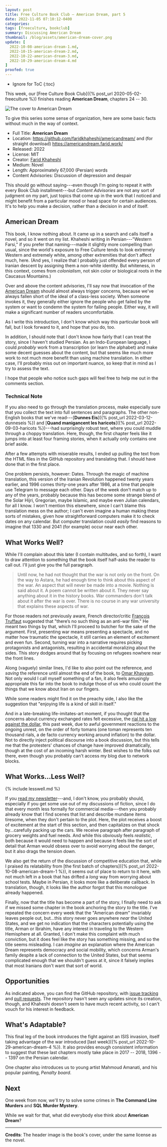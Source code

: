 ```yaml
---
layout: post
title: Free Culture Book Club — American Dream, part 5
date: 2022-11-05 07:10:12-0400
categories:
tags: [freeculture, bookclub]
summary: Discussing American Dream
thumbnail: /blog/assets/american-dream-cover.png
update: [
  2022-10-08-american-dream-1.md,
  2022-10-15-american-dream-2.md,
  2022-10-22-american-dream-3.md,
  2022-10-29-american-dream-4.md
]
proofed: true
---
```


* Ignore for ToC
{:toc}

This week, our [Free Culture Book Club]({% post_url 2020-05-02-freeculture %}) finishes reading **American Dream**, chapters 24 -- 30.

![The cover to American Dream](/blog/assets/american-dream-cover.png "Unfortunately not something that I'd pick off the shelf, but still catches my interest")

To give this series some sense of organization, here are some basic facts without much in the way of context.

 * Full Title:  **American Dream**
 * Location:  <https://github.com/faridkhaheshi/americandream/> and (for straight download) <https://americandream.farid.work/>
 * Released:  2022
 * License:  MIT
 * Creator:  [Farid Khaheshi](https://farid.work/)
 * Medium:  Novel
 * Length:  Approximately 67,000 (Persian) words
 * Content Advisories:  Discussion of depression and despair

This should go without saying---even though I'm going to repeat it with every Book Club installment---but *Content Advisories* are not any sort of judgment on my part, just topics that come up in the work that I noticed and might benefit from a particular mood or head space for certain audiences.  It's to help you make a decision, rather than a decision in and of itself.

## American Dream

This book, I know nothing about.  It came up in a search and calls itself a novel, and so it went on my list.  Khaheshi writing in Persian---"Western Farsi," if you prefer that naming---made it slightly more compelling than usual, since the world's exposure to Free Culture tends to look extremely Western and extremely white, among other extremities that don't affect much, here.  (And yes, I realize that I probably just offended every person of Iranian descent by assigning them a non-white identity.  But whiteness, in this context, comes from *colonialism*, not skin color or biological roots in the Caucasus Mountains.)

Over and above the content advisories, I'll say now that invocation of the [American Dream](https://en.wikipedia.org/wiki/American_Dream) should almost always trigger concerns, because we've always fallen short of the ideal of a class-less society.  When someone invokes it, they generally either ignore the people who get failed by the system or want to condemn the system for failing people.  Either way, it will make a significant number of readers uncomfortable.

As I write this introduction, I don't know which way this particular book will fall, but I look forward to it, and hope that you do, too.

In addition, I should note that I don't know how fairly that I can treat the story, since I haven't studied Persian.  As an Indo-European language, I could *probably* work from a transcription (or learn the alphabet) and make some decent guesses about the content, but that seems like much more work to not much more benefit than using machine translation.  In either case, I'll probably miss out on important nuance, so keep that in mind as I try to assess the text.

I hope that people who notice such gaps will feel free to help me out in the comments section.

### Technical Note

If you also need to go through the translation process, make especially sure that you collect the text into full sentences and paragraphs.  The other non-English books that we've read---[**Dunnes Eis**]({% post_url 2022-03-12-dunneseis %}) and [**Quand manigancent les haricots**]({% post_url 2022-09-03-haricots %})---had surprisingly robust text, where you could muddle through a choppy translation.  Here, though, the first chapter feels like it jumps into at least four framing stories, when it actually only contains one brief aside.

After a few attempts with miserable results, I ended up pulling the text from the HTML files in the GitHub repository and translating that.  I should have done that in the first place.

One problem persists, however:  Dates.  Through the magic of machine translation, this version of the Iranian Revolution happened twenty years earlier, and 1996 comes thirty-one years after 1986, at a time that people use Telegram to message each other.  Days of the week don't match up to any of the years, probably because this has become some strange blend of the Solar Hijri, Gregorian, maybe Islamic, and maybe even Julian calendars, for all I know.  I won't mention this elsewhere, since I can't blame this translation mess on the author; I can't even imagine a human making these sorts of mistakes, given how straightforward computers make it to check dates on any calendar.  But computer translation could *easily* find reasons to imagine that 1330 and 2041 (for example) occur near each other.

## What Works Well?

While I'll complain about this later (I contain multitudes, and so forth), I want to draw attention to something that the book itself half-asks the reader to call out.  I'll just give you the full paragraph.

 > Until now, he had not thought that the war is not only on the front. On the way to Astara, he had enough time to think about this aspect of the war. An aspect that will never be made into a movie. Nothing is said about it. A poem cannot be written about it. They never say anything about it in the history books. War commanders don't talk about it after the war is over. There is no course in any war university that explains these aspects of war.

For those readers not previously aware, French director/critic [François Truffaut](https://en.wikipedia.org/wiki/Fran%C3%A7ois_Truffaut) suggested that "there’s no such thing as an anti-war film."  He meant two things by that, which I'll proceed to butcher for the sake of the argument.  First, presenting war means presenting a spectacle, and no matter how traumatic the spectacle, it still carries an element of excitement and even fun.  Second, turning war into a narrative requires picking protagonists and antagonists, resulting in accidental moralizing about the sides.  This story dodges around that by focusing on refugees nowhere near the front lines.

Along (vaguely) similar lines, I'd like to also point out the reference, and *saving* the reference until almost the end of the book, to [Omar Khayyam](https://en.wikipedia.org/wiki/Omar_Khayyam).  Not only would I call myself something of a fan, it also feels amusingly appropriate this far into the book to indulge those of us who could count the things that we know about Iran on our fingers.

While some readers might find it on the preachy side, I also like the suggestion that "enjoying life is a kind of skill in itself."

And in a late-breaking life-imitates-art moment, if you thought that the concerns about currency exchanged rates felt excessive, the [rial hit a low against the dollar](https://www.voanews.com/a/iran-s-currency-hits-new-low-against-dollar-amid-unrest-/6814333.html), this past week, due to awful government reactions to the ongoing unrest, on the order of forty tomans (one toman represents ten thousand rials, a de facto currency working around inflation) to the dollar.  Not to directly inject political discourse into a book discussion, but this tells me that the protesters' chances of change have improved dramatically, though at the cost of an incoming harsh winter.  Best wishes to the folks out there, even though you probably can't access my blog due to network blocks.

## What Works...Less Well?

{% include lesswell.md %}

If you [read my newsletter](https://www.buymeacoffee.com/jcolag)---and, I don't know, you probably should, especially if you get some use out of my discussions of fiction, since I do that every month less formally for commercial media---then you probably already know that I find scenes that list and describe mundane items tiresome, when they don't pertain to the plot.  Here, the plot receives a boost of excitement at the start of this section, and then capitalizes on that shock by...carefully packing up the cars.  We receive paragraph after paragraph of grocery weights and fuel needs.  And while this obviously feels *realistic*, both because it would need to happen and because it feels like the sort of detail that Arman would obsess over to avoid worrying about the danger, but it also drags the tension down.

We also get the return of the discussion of competitive education that, while I praised its relatability from [the first batch of chapters]({% post_url 2022-10-08-american-dream-1 %}), it seems out of place to return to it here, with not much left in a book that has drifted a *long* way from worrying about school tests.  Maybe in Persian, it looks more like a deliberate callback.  In translation, though, it looks like the author forgot that this monologue already happened.

Finally, now that the title has become a part of the story, I finally need to ask if we missed some chapter in the book anchoring the story *to* the title.  I've repeated the concern every week that the "American dream" invariably leaves people out, but...this story never goes anywhere *near* the United States, and we get no indication that the characters potentially using the title, Arman or Ibrahim, have any interest in traveling to the Western Hemisphere at all.  Granted, I don't make this complaint with much conviction, but it does feel like the story has something missing, and so the title seems misleading.  I can *imagine* an explanation where the American Dream represents democracy and social mobility, which concerns Arman's family despite a lack of connection to the United States, but that seems complicated enough that we shouldn't guess at it, since it falsely implies that most Iranians don't want that sort of world.

## Opportunities

As indicated above, you can find the GitHub <i class='fab fa-github'></i> repository, with [issue tracking](https://github.com/faridkhaheshi/americandream/issues) and [pull requests](https://github.com/faridkhaheshi/americandream/pulls).  The repository hasn't seen any updates since its creation, though, and Khaheshi doesn't seem to have much recent activity, so I can't vouch for his interest in feedback.

## What's Adaptable?

This final leg of the book introduces the fight against an ISIS invasion, itself taking advantage of the war introduced [last week]({% post_url 2022-10-29-american-dream-4 %}).  It also provides enough consistent information to suggest that these last chapters mostly take place in 2017 -- 2018, 1396 -- 1397 on the Persian calendar.

One chapter also introduces us to young artist Mahmoud Amanati, and his popular painting, *Penalty board*.

## Next

One week from now, we'll try to solve some crimes in **The Command Line Murders** and **SQL Murder Mystery**.

While we wait for that, what did everybody else think about **American Dream**?

* * *

**Credits**:  The header image is the book's cover, under the same license as the novel.
